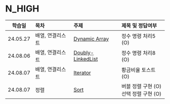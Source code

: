 # N_HIGH

|  학습일  | 목차             | 주제                                                           | 제목 및 정답여부                             |
| :------: | :--------------- | :------------------------------------------------------------- | :------------------------------------------- |
| 24.05.27 | 배열, 연결리스트 | [Dynamic Array](./배열,%20연결리스트/Dynamic%20Array.js)       | 정수 명령 처리5 (O)                          |
| 24.08.06 | 배열, 연결리스트 | [Doubly-LinkedList](./배열,%20연결리스트/Doubly-LinkedList.js) | 정수 명령 처리8 (O)                          |
| 24.08.07 | 배열, 연결리스트 | [Iterator](./배열,%20연결리스트/Iterator.js)                   | 황금비율 토스트 (O)                          |
| 24.08.07 | 정렬             | [Sort](./정렬/sort.js)                                         | 버블 정렬 구현 (O)<br>선택 정렬 구현 (O)<br> |
